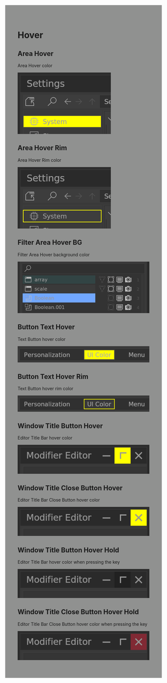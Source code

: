 <div style="background-color: #909190; padding: 40px;">

# Hover

## <!--py$r_color_name("box_area_hover")$-->Area Hover<!---->
<!--py$r_color_description("box_area_hover")$-->Area Hover color<!---->
![](./img/menu_box_area_hover.png)

## <!--py$r_color_name("box_area_hover_rim")$-->Area Hover Rim<!---->
<!--py$r_color_description("box_area_hover_rim")$-->Area Hover Rim color<!---->
![](./img/menu_box_area_hover_rim.png)

## <!--py$r_color_name("box_filter_hover_bg")$-->Filter Area Hover BG<!---->
<!--py$r_color_description("box_filter_hover_bg")$-->Filter Area Hover background color<!---->
![](./img/menu_box_filter_hover_bg.png)

## <!--py$r_color_name("box_blfbutton_text_hover")$-->Button Text Hover<!---->
<!--py$r_color_description("box_blfbutton_text_hover")$-->Text Button hover color<!---->
![](./img/menu_box_blfbutton_text_hover.png)

## <!--py$r_color_name("box_blfbutton_text_hover_rim")$-->Button Text Hover Rim<!---->
<!--py$r_color_description("box_blfbutton_text_hover_rim")$-->Text Button hover rim color<!---->
![](./img/menu_box_blfbutton_text_hover_rim.png)

## <!--py$r_color_name("win_title_hover")$-->Window Title Button Hover<!---->
<!--py$r_color_description("win_title_hover")$-->Editor Title Bar hover color<!---->
![](./img/window_win_title_hover.png)

## <!--py$r_color_name("win_title_hover_red")$-->Window Title Close Button Hover<!---->
<!--py$r_color_description("win_title_hover_red")$-->Editor Title Bar Close Button hover color<!---->
![](./img/window_win_title_hover_red.png)

## <!--py$r_color_name("win_title_hover_hold")$-->Window Title Button Hover Hold<!---->
<!--py$r_color_description("win_title_hover_hold")$-->Editor Title Bar hover color when pressing the key<!---->
![](./img/window_win_title_hover_hold.png)

## <!--py$r_color_name("win_title_hover_hold_red")$-->Window Title Close Button Hover Hold<!---->
<!--py$r_color_description("win_title_hover_hold_red")$-->Editor Title Bar Close Button hover color when pressing the key<!---->
![](./img/window_win_title_hover_hold_red.png)